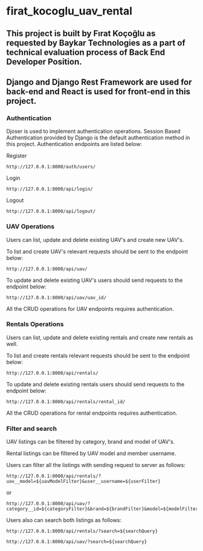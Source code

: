 # firat_kocoglu_uav_rental

## This project is built by Fırat Koçoğlu as requested by Baykar Technologies as a part of technical evaluation process of Back End Developer Position.

## Django and Django Rest Framework are used for back-end and React is used for front-end in this project.

### Authentication

Djoser is used to implement authentication operations. Session Based Authentication provided by Django is the default authentication method in this project. Authentication endpoints are listed below:

Register

```
http://127.0.0.1:8000/auth/users/
```

Login

```
http://127.0.0.1:8000/api/login/
```

Logout

```
http://127.0.0.1:8000/api/logout/
```

### UAV Operations

Users can list, update and delete existing UAV's and create new UAV's.

To list and create UAV's relevant requests should be sent to the endpoint below:

```
http://127.0.0.1:8000/api/uav/
```

To update and delete existing UAV's users should send requests to the endpoint below:

```
http://127.0.0.1:8000/api/uav/uav_id/
```

All the CRUD operations for UAV endpoints requires authentication.

### Rentals Operations

Users can list, update and delete existing rentals and create new rentals as well.

To list and create rentals relevant requests should be sent to the endpoint below:

```
http://127.0.0.1:8000/api/rentals/
```

To update and delete existing rentals users should send requests to the endpoint below:

```
http://127.0.0.1:8000/api/rentals/rental_id/
```

All the CRUD operations for rental endpoints requires authentication.

### Filter and search

UAV listings can be filtered by category, brand and model of UAV's.

Rental listings can be filtered by UAV model and member username.

Users can filter all the listings with sending request to server as follows:

```
http://127.0.0.1:8000/api/rentals/?uav__model=${uavModelFilter}&user__username=${userFilter}
```

or

```
http://127.0.0.1:8000/api/uav/?category__id=${categoryFilter}&brand=${brandFilter}&model=${modelFilter}
```

Users also can search both listings as follows:

```
http://127.0.0.1:8000/api/rentals/?search=${searchQuery}
```

```
http://127.0.0.1:8000/api/uav/?search=${searchQuery}
```
